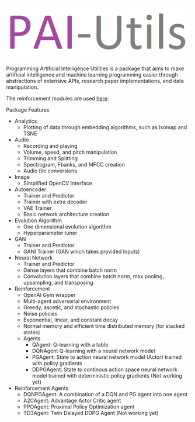 ![](./logo.png)

Programming Artificial Intelligence Utilities is a package that aims to make
artificial intelligence and machine learning programming easier through
abstractions of extensive APIs, research paper implementations, and data
manipulation.

The reinforcement modules are used [here](https://github.com/Tiger767/OpenAIGymResults).

Package Features
- Analytics
  - Plotting of data through embedding algorithms, such as Isomap and TSNE
- Audio
  - Recording and playing
  - Volume, speed, and pitch manipulation
  - Trimming and Splitting
  - Spectrogram, Fbanks, and MFCC creation
  - Audio file conversions
- Image
  - Simplified OpenCV Interface
- Autoencoder
  - Trainer and Predictor
  - Trainer with extra decoder
  - VAE Trainer
  - Basic network architecture creation
- Evolution Algorithm
  - One dimensional evolution algorithm
  - Hyperparameter tuner
- GAN
  - Trainer and Predictor
  - GANI Trainer (GAN which takes provided Inputs)
- Neural Network
  - Trainer and Predictor
  - Dense layers that combine batch norm
  - Convolution layers that combine batch norm, max pooling, upsampling, and transposing
- Reinforcement
  - OpenAI Gym wrapper
  - Multi-agent adverserial environment
  - Greedy, ascetic, and stochastic policies
  - Noise policies
  - Exponential, linear, and constant decay
  - Normal memory and efficient time distributed memory (for stacked states)
  - Agents
    - QAgent: Q-learning with a table
    - DQNAgent Q-learning with a neural network model
    - PGAgent: State to action neural network model (Actor) trained with
               policy gradients
    - DDPGAgent: State to continous action space neural network model trained
                 with deterministic policy gradients (Not working yet)
- Reinforcement Agents
  - DQNPGAgent: A combination of a DQN and PG agent into one agent
  - A2CAgent: Advantage Actor Critic agent
  - PPOAgent: Proximal Policy Optimization agent
  - TD3Agent: Twin Delayed DDPG Agent (Not working yet)
